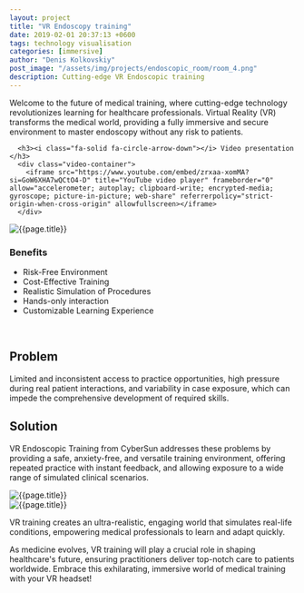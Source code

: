 ```yaml
---
layout: project
title: "VR Endoscopy training"
date: 2019-02-01 20:37:13 +0600
tags: technology visualisation
categories: [immersive]
author: "Denis Kolkovskiy"
post_image: "/assets/img/projects/endoscopic_room/room_4.png"
description: Cutting-edge VR Endoscopic training
---
```


<div class="row">
<div class="col-md-12">
   <div class="service-details mb-40">
      <p>Welcome to the future of medical training, where cutting-edge technology revolutionizes learning for healthcare professionals. Virtual Reality (VR) transforms the medical world, providing a fully immersive and secure environment to master endoscopy without any risk to patients.</p>
	  
      <h3><i class="fa-solid fa-circle-arrow-down"></i> Video presentation </h3>
      <div class="video-container">
		<iframe src="https://www.youtube.com/embed/zrxaa-xomMA?si=GoW6XHA7wQCtO4-D" title="YouTube video player" frameborder="0" allow="accelerometer; autoplay; clipboard-write; encrypted-media; gyroscope; picture-in-picture; web-share" referrerpolicy="strict-origin-when-cross-origin" allowfullscreen></iframe>
      </div>
   </div>
</div>
<div class="row">
   <div class="col-xl-6 col-lg-12">
      <div class="s-details-img mb-30"><img src="{{site.baseurl}}/assets/img/projects/endoscopic_room/room_1.png" alt="{{page.title}}"></div>
   </div>
   <div class="col-xl-6 col-lg-12">
      <div class="service-details mb-40">
         <h3><i class="fa-solid fa-trophy"></i> Benefits</h3>
         <ul>
            <li><span class="lnr lnr-star"></span> Risk-Free Environment</li>
            <li><span class="lnr lnr-star"></span> Cost-Effective Training</li>
            <li><span class="lnr lnr-star"></span> Realistic Simulation of Procedures</li>
            <li><span class="lnr lnr-star"></span> Hands-only interaction</li>
            <li><span class="lnr lnr-star"></span> Customizable Learning Experience</li>
         </ul>
         <p>&nbsp;</p>
      </div>
   </div>
</div>
<h2><i class="fa-solid fa-triangle-exclamation"></i> Problem</h2>

<p> Limited and inconsistent access to practice opportunities, high pressure during real patient interactions, and variability in case exposure, which can impede the comprehensive development of required skills. 
</p>

<h2><i class="fa-solid fa-square-poll-vertical"></i> Solution</h2>
<p><i class="fa-regular fa-star"></i> VR Endoscopic Training from CyberSun addresses these problems by providing a safe, anxiety-free, and versatile training environment, offering repeated practice with instant feedback, and allowing exposure to a wide range of simulated clinical scenarios.</p>

<div class="row">
   <div class="col-xl-6 col-lg-12">
      <div class="s-details-img mb-30"><img src="{{site.baseurl}}/assets/img/projects/endoscopic_room/room_2.png" alt="{{page.title}}"></div>
   </div>
   <div class="col-xl-6 col-lg-12">
      <div class="s-details-img mb-30"><img src="{{site.baseurl}}/assets/img/projects/endoscopic_room/room_3.png" alt="{{page.title}}"></div>
   </div>
</div>

<p><i class="fa-regular fa-star"></i> VR training creates an ultra-realistic, engaging world that simulates real-life conditions, empowering medical professionals to learn and adapt quickly.</p>

<p><i class="fa-regular fa-star"></i> As medicine evolves, VR training will play a crucial role in shaping healthcare's future, ensuring practitioners deliver top-notch care to patients worldwide. Embrace this exhilarating, immersive world of medical training with your VR headset!
</p>
